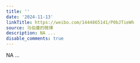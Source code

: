 ```yaml
---
title: ''
date: '2024-11-13'
linkTitle: https://weibo.com/1444865141/P0bJTieWh
source: 马伯庸的微博
description: NA ...
disable_comments: true
---
```

NA ...